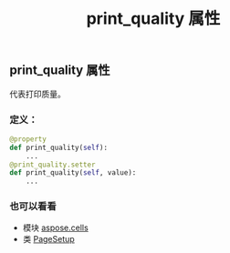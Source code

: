 ﻿---
title: print_quality 属性
second_title: Aspose.Cells for Python via .NET API 参考文献
description:
type: docs
weight: 580
url: /zh/python-net/aspose.cells/pagesetup/print_quality/
is_root: false
---
## print_quality 属性

代表打印质量。
### 定义：
```python
@property
def print_quality(self):
    ...
@print_quality.setter
def print_quality(self, value):
    ...
```

### 也可以看看
* 模块 [aspose.cells](../../)
* 类 [PageSetup](/cells/zh/python-net/aspose.cells/pagesetup)
